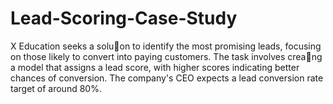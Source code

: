 # Lead-Scoring-Case-Study
X Education seeks a solu􀆟on to identify the most promising leads, focusing on those likely to convert into paying customers. The task involves crea􀆟ng a model that assigns a lead score, with higher scores indicating better chances of conversion. The company's CEO expects a lead conversion rate target of around 80%.
